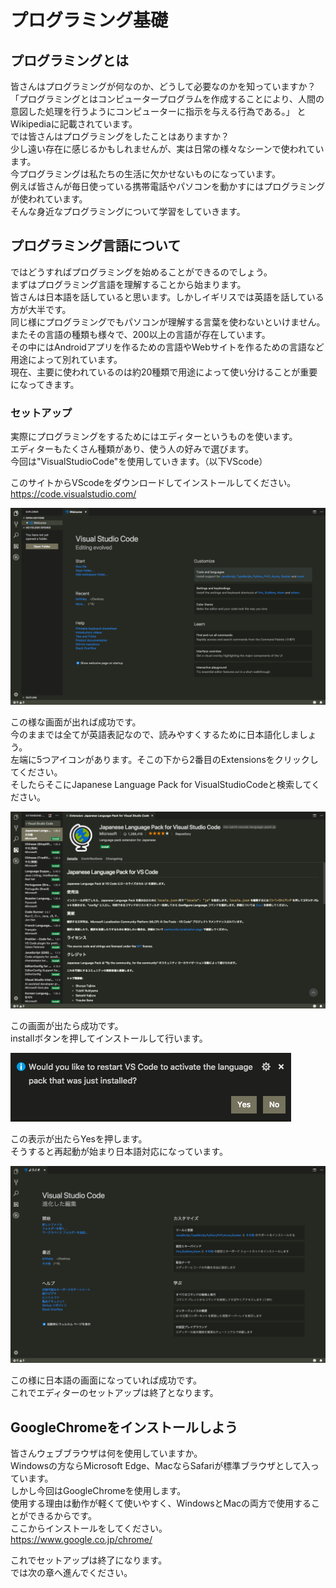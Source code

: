 # プログラミング基礎

## プログラミングとは

皆さんはプログラミングが何なのか、どうして必要なのかを知っていますか？  
「プログラミングとはコンピュータープログラムを作成することにより、人間の意図した処理を行うようにコンピューターに指示を与える行為である。」
とWikipediaに記載されています。  
では皆さんはプログラミングをしたことはありますか？  
少し遠い存在に感じるかもしれませんが、実は日常の様々なシーンで使われています。  
今プログラミングは私たちの生活に欠かせないものになっています。  
例えば皆さんが毎日使っている携帯電話やパソコンを動かすにはプログラミングが使われています。  
そんな身近なプログラミングについて学習をしていきます。  

## プログラミング言語について

ではどうすればプログラミングを始めることができるのでしょう。  
まずはプログラミング言語を理解することから始まります。  
皆さんは日本語を話していると思います。しかしイギリスでは英語を話している方が大半です。  
同じ様にプログラミングでもパソコンが理解する言葉を使わないといけません。  
またその言語の種類も様々で、200以上の言語が存在しています。  
その中にはAndroidアプリを作るための言語やWebサイトを作るための言語など用途によって別れています。  
現在、主要に使われているのは約20種類で用途によって使い分けることが重要になってきます。  

### セットアップ  

実際にプログラミングをするためにはエディターというものを使います。  
エディターもたくさん種類があり、使う人の好みで選びます。  
今回は"VisualStudioCode"を使用していきます。（以下VScode）  

このサイトからVScodeをダウンロードしてインストールしてください。  
https://code.visualstudio.com/


<img src="img/vscode1.png">

この様な画面が出れば成功です。  
今のままでは全てが英語表記なので、読みやすくするために日本語化しましょう。  
左端に5つアイコンがあります。そこの下から2番目のExtensionsをクリックしてください。  
そしたらそこにJapanese Language Pack for VisualStudioCodeと検索してください。

<img src="img/vscode2.png">


この画面が出たら成功です。  
installボタンを押してインストールして行います。  

<img src="img/vscode3.png">


この表示が出たらYesを押します。  
そうすると再起動が始まり日本語対応になっています。  

<img src="img/vscode4.png">

この様に日本語の画面になっていれば成功です。  
これでエディターのセットアップは終了となります。  

## GoogleChromeをインストールしよう

皆さんウェブブラウザは何を使用していますか。  
Windowsの方ならMicrosoft Edge、MacならSafariが標準ブラウザとして入っています。  
しかし今回はGoogleChromeを使用します。  
使用する理由は動作が軽くて使いやすく、WindowsとMacの両方で使用することができるからです。  
ここからインストールをしてください。  
https://www.google.co.jp/chrome/  


これでセットアップは終了になります。  
では次の章へ進んでください。  


